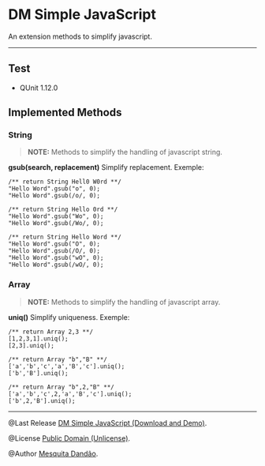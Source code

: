 DM Simple JavaScript
====================


An extension methods to simplify javascript.

--------------------


Test
--------------------

- QUnit 1.12.0

Implemented Methods
--------------------

### String

> **NOTE:** Methods to simplify the handling of javascript string.

**gsub(search, replacement)** Simplify replacement. Exemple:

```
/** return String Hell0 W0rd **/
"Hello Word".gsub("o", 0);
"Hello Word".gsub(/o/, 0);

/** return String Hello 0rd **/
"Hello Word".gsub("Wo", 0);
"Hello Word".gsub(/Wo/, 0);

/** return String Hello Word **/
"Hello Word".gsub("O", 0);
"Hello Word".gsub(/O/, 0);
"Hello Word".gsub("wO", 0);
"Hello Word".gsub(/wO/, 0);
```

### Array

> **NOTE:** Methods to simplify the handling of javascript array.

**uniq()** Simplify uniqueness. Exemple:

```
/** return Array 2,3 **/
[1,2,3,1].uniq();
[2,3].uniq();

/** return Array "b","B" **/
['a','b','c','a','B','c'].uniq();
['b','B'].uniq();

/** return Array "b",2,"B" **/
['a','b','c',2,'a','B','c'].uniq();
['b',2,'B'].uniq();
```

--------------------

@Last Release <a href="http://mesquitadandao.github.io/md_simple_javascript" target="_blank">DM Simple JavaScript (Download and Demo)</a>.

@License <a href="http://choosealicense.com/licenses/unlicense" target="_blank">Public Domain (Unlicense)</a>.

@Author <a href="http://mesquitadandao.github.io" target="_blank">Mesquita Dandão</a>.
